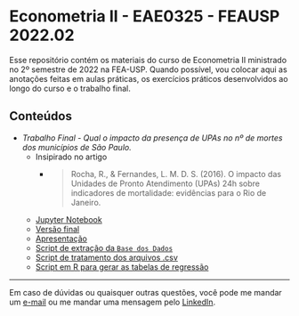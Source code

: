# Econometria II - EAE0325 - FEAUSP 2022.02

Esse repositório contém os materiais do curso de Econometria II ministrado no 2º semestre de 2022 na FEA-USP. Quando possível, vou colocar aqui as anotações feitas em aulas práticas, os exercícios práticos desenvolvidos ao longo do curso e o trabalho final.

## Conteúdos

- *Trabalho Final - Qual o impacto da presença de UPAs no nº de mortes dos municípios de São Paulo.*
   - Insipirado no artigo
      - > Rocha, R., & Fernandes, L. M. D. S. (2016). O impacto das Unidades de Pronto Atendimento (UPAs) 24h sobre indicadores de mortalidade: evidências para o Rio de Janeiro.
   - [Jupyter Notebook](impacto-upas-sp-econometria-ii.ipynb)
   - [Versão final](trabalho-impacto-upas-sp-econometria-ii.pdf)
   - [Apresentação](apresentacao-impacto-das-upas-sp-econometria-ii.pdf)
   - [Script de extração da `Base dos Dados`](script-etl-impacto-upas-sp-econometria-ii.sql)
   - [Script de tratamento dos arquivos .csv](script-etl-impacto-upas-sp-econometria-ii.py)
   - [Script em R para gerar as tabelas de regressão](script-regressao-impacto-upas-sp-econometria-ii.R)

*** 

Em caso de dúvidas ou quaisquer outras questões, você pode me mandar um [e-mail](mailto:vdbaldoino@gmail.com?subject=GitHub%20-%20Econometria) ou me mandar uma mensagem pelo [LinkedIn](https://www.linkedin.com/in/vitorbaldoino/).